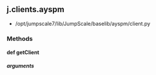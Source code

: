 ## j.clients.ayspm

- /opt/jumpscale7/lib/JumpScale/baselib/ayspm/client.py

### Methods

#### def getClient 
##### arguments

